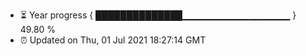 - ⏳ Year progress { ██████████████▁▁▁▁▁▁▁▁▁▁▁▁▁▁▁▁ } 49.80 %
- ⏰ Updated on Thu, 01 Jul 2021 18:27:14 GMT

